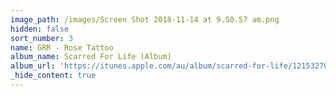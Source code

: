 ```yaml
---
image_path: /images/Screen Shot 2018-11-14 at 9.50.57 am.png
hidden: false
sort_number: 3
name: GRR - Rose Tattoo
album_name: Scarred For Life (Album)
album_url: 'https://itunes.apple.com/au/album/scarred-for-life/1215327047'
_hide_content: true
---
```


